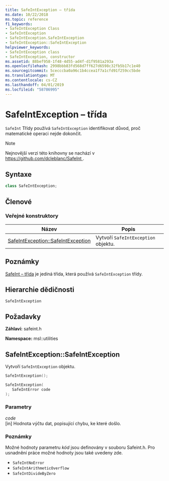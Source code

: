 ```yaml
---
title: SafeIntException – třída
ms.date: 10/22/2018
ms.topic: reference
f1_keywords:
- SafeIntException Class
- SafeIntException
- SafeIntException.SafeIntException
- SafeIntException::SafeIntException
helpviewer_keywords:
- SafeIntException class
- SafeIntException, constructor
ms.assetid: 88bef958-1f48-4d55-ad4f-d1f9581a293a
ms.openlocfilehash: 2998bbb83fd568d7ff627d6598c32fb5b17c1e40
ms.sourcegitcommit: 5cecccba0a96c1b4ccea1f7a1cfd91f259cc5bde
ms.translationtype: MT
ms.contentlocale: cs-CZ
ms.lasthandoff: 04/01/2019
ms.locfileid: "58786995"
---
```

# <a name="safeintexception-class"></a>SafeIntException – třída

`SafeInt` Třídy používá `SafeIntException` identifikovat důvod, proč matematické operaci nejde dokončit.

> [!NOTE]
> Nejnovější verzi této knihovny se nachází v [ https://github.com/dcleblanc/SafeInt ](https://github.com/dcleblanc/SafeInt).

## <a name="syntax"></a>Syntaxe

```cpp
class SafeIntException;
```

## <a name="members"></a>Členové

### <a name="public-constructors"></a>Veřejné konstruktory

Název                                                    | Popis
------------------------------------------------------- | ------------------------------------
[SafeIntException::SafeIntException](#safeintexception) | Vytvoří `SafeIntException` objektu.

## <a name="remarks"></a>Poznámky

[SafeInt – třída](../safeint/safeint-class.md) je jediná třída, která používá `SafeIntException` třídy.

## <a name="inheritance-hierarchy"></a>Hierarchie dědičnosti

`SafeIntException`

## <a name="requirements"></a>Požadavky

**Záhlaví:** safeint.h

**Namespace:** msl::utilities

## <a name="safeintexception"></a>SafeIntException::SafeIntException

Vytvoří `SafeIntException` objektu.

```cpp
SafeIntException();

SafeIntException(
   SafeIntError code
);
```

### <a name="parameters"></a>Parametry

*code*<br/>
[in] Hodnota výčtu dat, popisující chybu, ke které došlo.

### <a name="remarks"></a>Poznámky

Možné hodnoty parametru *kód* jsou definovány v souboru Safeint.h. Pro usnadnění práce možné hodnoty jsou také uvedeny zde.

- `SafeIntNoError`
- `SafeIntArithmeticOverflow`
- `SafeIntDivideByZero`

